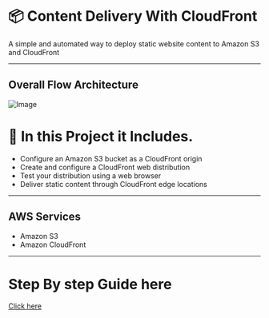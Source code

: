 
# 📦 Content Delivery With CloudFront

A simple and automated way to deploy static website content to Amazon S3 and CloudFront

---
### 


## Overall Flow Architecture 

![Image](https://github.com/niyush97/content-deploy-with-CloudFront/blob/main/image.png)





# 🎯 In this Project it Includes.

- Configure an Amazon S3 bucket as a CloudFront origin
- Create and configure a CloudFront web distribution
- Test your distribution using a web browser
- Deliver static content through CloudFront edge locations



---




## AWS Services 

- Amazon S3
- Amazon CloudFront


---




# Step By step Guide here 

[Click here](https://zenith-epoxy-275.notion.site/Content-Delivery-With-CloudFront-204ce17158148092823df5b1554bf87c?source=copy_link)


